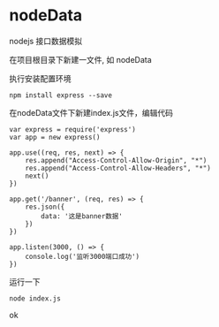 # nodeData
nodejs 接口数据模拟

在项目根目录下新建一文件, 如 nodeData

执行安装配置环境
```
npm install express --save
```  
  
在nodeData文件下新建index.js文件，编辑代码
```
var express = require('express')
var app = new express()

app.use((req, res, next) => {
    res.append("Access-Control-Allow-Origin", "*")
    res.append("Access-Control-Allow-Headers", "*")
    next()
})

app.get('/banner', (req, res) => {
    res.json({
        data: '这是banner数据'
    })
})

app.listen(3000, () => {
    console.log('监听3000端口成功')
})  
```  

运行一下
```
node index.js
```
ok